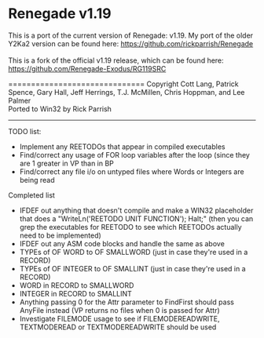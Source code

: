 Renegade v1.19
==============

This is a port of the current version of Renegade: v1.19.  My port of the older Y2Ka2 version can be found here: https://github.com/rickparrish/Renegade<br />
<br />
This is a fork of the official v1.19 release, which can be found here: https://github.com/Renegade-Exodus/RG119SRC<br />

==============================
Copyright Cott Lang, Patrick Spence, Gary Hall, Jeff Herrings, T.J. McMillen, Chris Hoppman, and Lee Palmer<br />
Ported to Win32 by Rick Parrish<br />

<hr />

TODO list:<br />
<ul>
  <li>Implement any REETODOs that appear in compiled executables</li>
  <li>Find/correct any usage of FOR loop variables after the loop (since they are 1 greater in VP than in BP</li>
  <li>Find/correct any file i/o on untyped files where Words or Integers are being read</li>
</ul>

Completed list<br />
<ul>
  <li>IFDEF out anything that doesn't compile and make a WIN32 placeholder that does a "WriteLn('REETODO UNIT FUNCTION'); Halt;" (then you can grep the executables for REETODO to see which REETODOs actually need to be implemented)</li>
  <li>IFDEF out any ASM code blocks and handle the same as above</li>
  <li>TYPEs of OF WORD to OF SMALLWORD (just in case they're used in a RECORD)</li>
  <li>TYPEs of OF INTEGER to OF SMALLINT (just in case they're used in a RECORD)</li>
  <li>WORD in RECORD to SMALLWORD</li>
  <li>INTEGER in RECORD to SMALLINT</li>
  <li>Anything passing 0 for the Attr parameter to FindFirst should pass AnyFile instead (VP returns no files when 0 is passed for Attr)</li>
  <li>Investigate FILEMODE usage to see if FILEMODEREADWRITE, TEXTMODEREAD or TEXTMODEREADWRITE should be used</li>
</ul>
